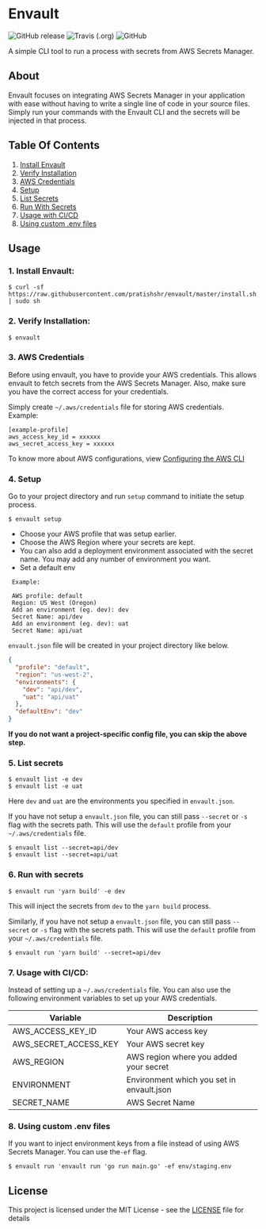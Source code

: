 # Envault
![GitHub release](https://img.shields.io/github/release/pratishshr/envault.svg?style=flat)
![Travis (.org)](https://img.shields.io/travis/pratishshr/envault.svg?style=flat)
![GitHub](https://img.shields.io/github/license/pratishshr/envault.svg?style=flat)

A simple CLI tool to run a process with secrets from AWS Secrets Manager.

## About

Envault focuses on integrating AWS Secrets Manager in your application with ease without having to write a single line of code in your source files. Simply run your commands with the Envault CLI and the secrets will be injected in that process.

## Table Of Contents
1. [Install Envault](#1-install-envault)
2. [Verify Installation](#2-verify-installation)
3. [AWS Credentials](#3-aws-credentials)
4. [Setup](#4-setup)
5. [List Secrets](#5-list-secrets)
6. [Run With Secrets](#6-run-with-secrets)
5. [Usage with CI/CD](#7-usage-with-cicd)
6. [Using custom .env files](#8-using-custom-env-files)

## Usage

### 1. Install Envault:

```
$ curl -sf https://raw.githubusercontent.com/pratishshr/envault/master/install.sh | sudo sh
```

### 2. Verify Installation:

```
$ envault
```

### 3. AWS Credentials

Before using envault, you have to provide your AWS credentials. This allows envault to fetch secrets from the AWS Secrets Manager. Also, make sure you have the correct access for your credentials.

Simply create `~/.aws/credentials` file for storing AWS credentials. <br/>
Example:

```
[example-profile]
aws_access_key_id = xxxxxx
aws_secret_access_key = xxxxxx
```
To know more about AWS configurations, view [Configuring the AWS CLI](https://docs.aws.amazon.com/cli/latest/userguide/cli-chap-configure.html)

### 4. Setup

Go to your project directory and run `setup` command to initiate the setup process.

```
$ envault setup
```

- Choose your AWS profile that was setup earlier. <br>
- Choose the AWS Region where your secrets are kept.
- You can also add a deployment environment associated with the secret name. You may add any number of environment you want.
- Set a default env

```
 Example:

 AWS profile: default
 Region: US West (Oregon)
 Add an environment (eg. dev): dev
 Secret Name: api/dev
 Add an environment (eg. dev): uat
 Secret Name: api/uat
```
`envault.json` file will be created in your project directory like below.
```json
{
  "profile": "default",
  "region": "us-west-2",
  "environments": {
    "dev": "api/dev",
    "uat": "api/uat"
  },
  "defaultEnv": "dev"
}
```

**If you do not want a project-specific config file, you can skip the above step.**

### 5. List secrets

```
$ envault list -e dev
$ envault list -e uat
```
Here `dev` and `uat` are the environments you specified in `envault.json`.


If you have not setup a `envault.json` file, you can still pass `--secret` or `-s` flag with the secrets path.
This will use the `default` profile from your `~/.aws/credentials` file.
```
$ envault list --secret=api/dev
$ envault list --secret=api/uat
```

### 6. Run with secrets

```
$ envault run 'yarn build' -e dev
```
This will inject the secrets from `dev` to the `yarn build` process.

Similarly, if you have not setup a `envault.json` file, you can still pass `--secret` or `-s` flag with the secrets path.
This will use the `default` profile from your `~/.aws/credentials` file.

```
$ envault run 'yarn build' --secret=api/dev
```

### 7. Usage with CI/CD:

Instead of setting up a `~/.aws/credentials` file. You can also use the following environment variables to set up your AWS credentials.

| Variable | Description |
|-----------|----------|
| AWS_ACCESS_KEY_ID | Your AWS access key|
| AWS_SECRET_ACCESS_KEY | Your AWS secret key|
| AWS_REGION | AWS region where you added your secret|
| ENVIRONMENT | Environment which you set in envault.json |
| SECRET_NAME | AWS Secret Name |


### 8. Using custom .env files
If you want to inject environment keys from a file instead of using AWS Secrets Manager. You can use the`-ef` flag.

```
$ envault run 'envault run 'go run main.go' -ef env/staging.env
```


## License

This project is licensed under the MIT License - see the [LICENSE](LICENSE) file for details
